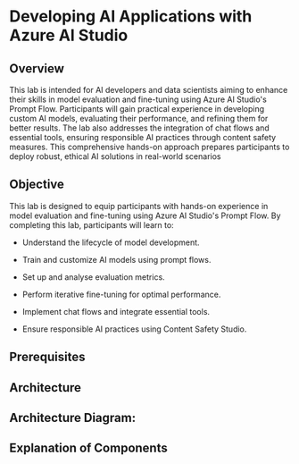 # Developing AI Applications with Azure AI Studio

## Overview 

This lab is intended for AI developers and data scientists aiming to enhance their skills in model evaluation and fine-tuning using Azure AI Studio's Prompt Flow. Participants will gain practical experience in developing custom AI models, evaluating their performance, and refining them for better results. The lab also addresses the integration of chat flows and essential tools, ensuring responsible AI practices through content safety measures. This comprehensive hands-on approach prepares participants to deploy robust, ethical AI solutions in real-world scenarios

## Objective 

This lab is designed to equip participants with hands-on experience in model evaluation and fine-tuning using Azure AI Studio's Prompt Flow. By completing this lab, participants will learn to: 

- Understand the lifecycle of model development. 

- Train and customize AI models using prompt flows. 

- Set up and analyse evaluation metrics. 

- Perform iterative fine-tuning for optimal performance. 

- Implement chat flows and integrate essential tools. 

- Ensure responsible AI practices using Content Safety Studio. 


## Prerequisites 

## Architecture 

## Architecture Diagram: 

## Explanation of Components 
